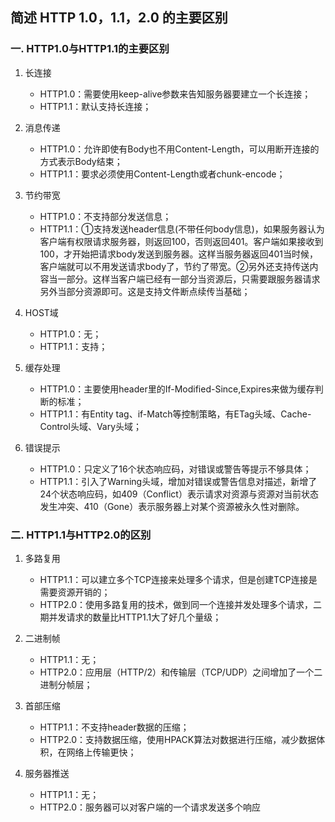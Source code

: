 ## 简述 HTTP 1.0，1.1，2.0 的主要区别

### 一. HTTP1.0与HTTP1.1的主要区别
1. 长连接 
   + HTTP1.0：需要使用keep-alive参数来告知服务器要建立一个长连接；
   + HTTP1.1：默认支持长连接；
    
2. 消息传递
   + HTTP1.0：允许即使有Body也不用Content-Length，可以用断开连接的方式表示Body结束；
   + HTTP1.1：要求必须使用Content-Length或者chunk-encode；

3. 节约带宽
   + HTTP1.0：不支持部分发送信息；
   + HTTP1.1：①支持发送header信息(不带任何body信息)，如果服务器认为客户端有权限请求服务器，则返回100，否则返回401。客户端如果接收到100，才开始把请求body发送到服务器。这样当服务器返回401当时候，客户端就可以不用发送请求body了，节约了带宽。②另外还支持传送内容当一部分。这样当客户端已经有一部分当资源后，只需要跟服务器请求另外当部分资源即可。这是支持文件断点续传当基础；

4. HOST域
   + HTTP1.0：无；
   + HTTP1.1：支持；
    
5. 缓存处理   
   + HTTP1.0：主要使用header里的If-Modified-Since,Expires来做为缓存判断的标准；
   + HTTP1.1：有Entity tag、if-Match等控制策略，有ETag头域、Cache-Control头域、Vary头域；
    
6. 错误提示
   + HTTP1.0：只定义了16个状态响应码，对错误或警告等提示不够具体；
   + HTTP1.1：引入了Warning头域，增加对错误或警告信息对描述，新增了24个状态响应码，如409（Conflict）表示请求对资源与资源对当前状态发生冲突、410（Gone）表示服务器上对某个资源被永久性对删除。
    

### 二. HTTP1.1与HTTP2.0的区别

1. 多路复用
   + HTTP1.1：可以建立多个TCP连接来处理多个请求，但是创建TCP连接是需要资源开销的；
   + HTTP2.0：使用多路复用的技术，做到同一个连接并发处理多个请求，二期并发请求的数量比HTTP1.1大了好几个量级； 

2. 二进制帧
   + HTTP1.1：无；
   + HTTP2.0：应用层（HTTP/2）和传输层（TCP/UDP）之间增加了一个二进制分帧层；
    
3. 首部压缩
   + HTTP1.1：不支持header数据的压缩；
   + HTTP2.0：支持数据压缩，使用HPACK算法对数据进行压缩，减少数据体积，在网络上传输更快；
    
4. 服务器推送
   + HTTP1.1：无；
   + HTTP2.0：服务器可以对客户端的一个请求发送多个响应
































   